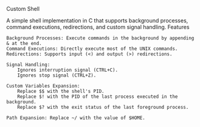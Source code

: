 Custom Shell

A simple shell implementation in C that supports background processes, command executions, redirections, and custom signal handling.
Features

    Background Processes: Execute commands in the background by appending & at the end.
    Command Executions: Directly execute most of the UNIX commands.
    Redirections: Supports input (<) and output (>) redirections.
    
    Signal Handling:
        Ignores interruption signal (CTRL+C).
        Ignores stop signal (CTRL+Z).
        
    Custom Variables Expansion:
        Replace $$ with the shell's PID.
        Replace $! with the PID of the last process executed in the background.
        Replace $? with the exit status of the last foreground process.
        
    Path Expansion: Replace ~/ with the value of $HOME.
